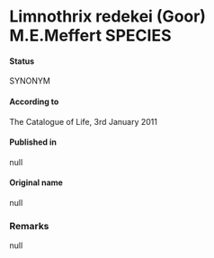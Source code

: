 # Limnothrix redekei (Goor) M.E.Meffert SPECIES

#### Status
SYNONYM

#### According to
The Catalogue of Life, 3rd January 2011

#### Published in
null

#### Original name
null

### Remarks
null